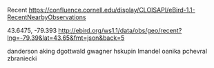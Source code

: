 Recent
https://confluence.cornell.edu/display/CLOISAPI/eBird-1.1-RecentNearbyObservations

43.6475, -79.393
http://ebird.org/ws1.1/data/obs/geo/recent?lng=-79.39&lat=43.65&fmt=json&back=5

danderson
aking
dgottwald
gwagner
hskupin
lmandel
oanika
pchevral
zbraniecki

